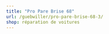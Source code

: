 ```yaml
---
title: "Pro Pare Brise 68"
url: /guebwiller/pro-pare-brise-68-3/
shop: réparation de voitures
---
```

